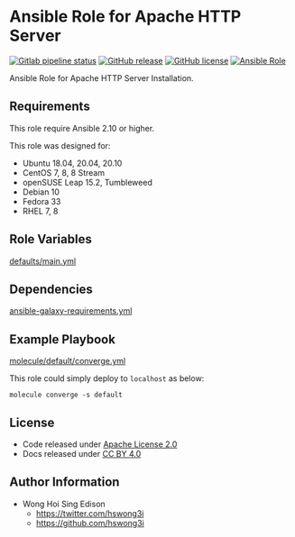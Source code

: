 # Ansible Role for Apache HTTP Server

[![Gitlab pipeline status](https://img.shields.io/gitlab/pipeline/alvistack/ansible-role-httpd/master)](https://gitlab.com/alvistack/ansible-role-httpd/-/pipelines)
[![GitHub release](https://img.shields.io/github/release/alvistack/ansible-role-httpd.svg)](https://github.com/alvistack/ansible-role-httpd/releases)
[![GitHub license](https://img.shields.io/github/license/alvistack/ansible-role-httpd.svg)](https://github.com/alvistack/ansible-role-httpd/blob/master/LICENSE)
[![Ansible Role](https://img.shields.io/badge/galaxy-alvistack.httpd-blue.svg)](https://galaxy.ansible.com/alvistack/httpd)

Ansible Role for Apache HTTP Server Installation.

## Requirements

This role require Ansible 2.10 or higher.

This role was designed for:

  - Ubuntu 18.04, 20.04, 20.10
  - CentOS 7, 8, 8 Stream
  - openSUSE Leap 15.2, Tumbleweed
  - Debian 10
  - Fedora 33
  - RHEL 7, 8

## Role Variables

[defaults/main.yml](defaults/main.yml)

## Dependencies

[ansible-galaxy-requirements.yml](ansible-galaxy-requirements.yml)

## Example Playbook

[molecule/default/converge.yml](molecule/default/converge.yml)

This role could simply deploy to `localhost` as below:

    molecule converge -s default

## License

  - Code released under [Apache License 2.0](LICENSE)
  - Docs released under [CC BY 4.0](http://creativecommons.org/licenses/by/4.0/)

## Author Information

  - Wong Hoi Sing Edison
      - <https://twitter.com/hswong3i>
      - <https://github.com/hswong3i>
